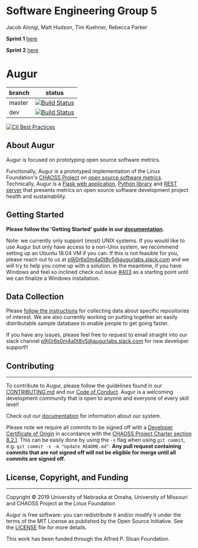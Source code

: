 # Software Engineering Group 5

Jacob Alongi, Matt Hudson, Tim Kuehner, Rebecca Parker

**Sprint 1** [here](./sprint-1)

**Sprint 2** [here](./sprint-2)

# Augur

branch | status
   --- | ---
master | [![Build Status](https://travis-ci.org/chaoss/augur.svg?branch=master)](https://travis-ci.org/chaoss/augur)
   dev | [![Build Status](https://travis-ci.org/chaoss/augur.svg?branch=dev)](https://travis-ci.org/chaoss/augur)

[![CII Best Practices](https://bestpractices.coreinfrastructure.org/projects/2788/badge)](https://bestpractices.coreinfrastructure.org/projects/2788)

## About Augur

Augur is focused on prototyping open source software metrics.

Functionally, Augur is a prototyped implementation of the Linux Foundation's [CHAOSS Project](http://chaoss.community) on [open source software metrics](https://github.com/chaoss/metrics). Technically, Augur is a [Flask web application](http://augur.osshealth.io), [Python library](https://oss-augur.readthedocs.io/en/dev/library-documentation/python.html) and [REST server](http://augur.osshealth.io/static/api_docs/) that presents metrics on open source software development project health and sustainability.

## Getting Started

**Please follow the 'Getting Started' guide in our [documentation](https://oss-augur.readthedocs.io/en/master/getting-started/getting-started-toc.html).**

Note: we currently only support (most) UNIX systems. If you would like to use Augur but only have access to a non-Unix system, we recommend setting up an Ubuntu 18.04 VM if you can. 
If this is not feasible for you, please reach out to us at [p9j0r6s0m4a0t8v5@augurlabs.slack.com](mailto:p9j0r6s0m4a0t8v5@augurlabs.slack.com) and we will try to help you come up with a solution. In the meantime, if you have Windows and feel so inclined check out issue [#403](https://github.com/chaoss/augur/issues/403) as a starting point until we can finalize a Windows installation.

## Data Collection

Please [follow the instructions](https://oss-augur.readthedocs.io/en/master/getting-started/usage.html#db) for collecting data about specific repositories of interest. We are also currently working on putting together an easily distributable sample database to enable people to get going faster.

<!-- TODO: link to worker docs once they're done -->
<!-- If you are collecting data of your own, you must [start up the workers](./docs/setup/augur-get-workers-going.md). -->

If you have any issues, please feel free to request to email straight into our slack channel [p9j0r6s0m4a0t8v5@augurlabs.slack.com](mailto:p9j0r6s0m4a0t8v5@augurlabs.slack.com) for new developer support!!

## Contributing
----------------

To contribute to Augur, please follow the guidelines found in our [CONTRIBUTING.md](CONTRIBUTING.md) and our [Code of Conduct](CODE_OF_CONDUCT.md). Augur is a welcoming development community that is open to anyone and everyone of every skill level!

Check out our [documentation](https://oss-augur.readthedocs.io/en/documentation/) for information about our system.

Please note we require all commits to be signed off with a [Developer Certificate of Origin](https://developercertificate.org/) in accordance with the [CHAOSS Project Charter section 8.2.1](https://chaoss.community/about/charter/#user-content-8-intellectual-property-policy). This can be easily done by using the `-s` flag when using `git commit`, e.g. `git commit -s -m "Update README.md"`. **Any pull request containing commits that are not signed off will not be eligible for merge until all commits are signed off.** 

## License, Copyright, and Funding
----------------

Copyright © 2019 University of Nebraska at Omaha, University of Missouri and CHAOSS Project at the Linux Foundation

Augur is free software: you can redistribute it and/or modify it under the terms of the MIT License as published by the Open Source Initiative. See the [LICENSE](LICENSE) file for more details.

This work has been funded through the Alfred P. Sloan Foundation.
